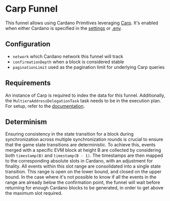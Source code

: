 # Carp Funnel

This funnel allows using Cardano Primitives leveraging [Carp](https://dcspark.github.io/carp/docs/intro). It's enabled when either Cardano is specified in the [settings](./200-configuration.md) or [.env](../../1-setup/4-environment-config-values.md).

## Configuration

- `network` which Cardano network this funnel will track
- `confirmationDepth` when a block is considered stable
- `paginationLimit` used as the pagination limit for underlying Carp queries

## Requirements

An instance of Carp is required to index the data for this funnel. Additionally, the `MultieraAddressDelegationTask` task needs to be in the execution plan. For setup, refer to the [documentation](https://dcspark.github.io/carp/).

## Determinism

Ensuring consistency in the state transition for a block during synchronization across multiple synchronization rounds is crucial to ensure that the game state transitions are deterministic. To achieve this, events merged with a specific EVM block at height B are collected by considering both `timestamp(B)` and `timestamp(B - 1)`. The timestamps are then mapped to the corresponding absolute slots in Cardano, with an adjustment for finality. All events within this slot range are consolidated into a single state transition. This range is open on the lower bound, and closed on the upper bound. In the case where it's not possible to know if all the events in the range are already below the confirmation point, the funnel will wait before returning for enough Cardano blocks to be generated, in order to get above the maximum slot required.